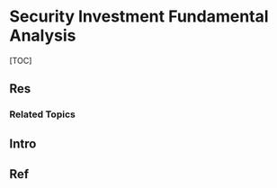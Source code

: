# Security Investment Fundamental Analysis

[TOC]



## Res
### Related Topics



## Intro



## Ref
